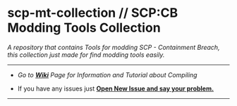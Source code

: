 # scp-mt-collection // SCP:CB Modding Tools Collection
_A repository that contains Tools for modding SCP - Containment Breach, this collection just made for find modding tools easily._
***

* *Go to **[Wiki](https://github.com/P0L3NARUBA/scp-mt-collection/wiki)** Page for Information and Tutorial about Compiling*

- If you have any issues just **[Open New Issue and say your problem.](https://github.com/P0L3NARUBA/scp-mt-collection/issues)**
***

